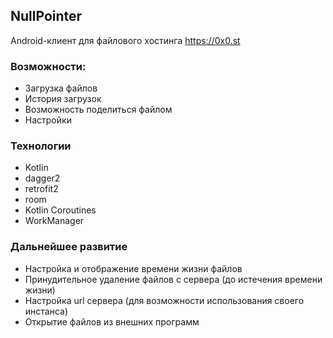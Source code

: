 ## NullPointer

Android-клиент для файлового хостинга https://0x0.st

### Возможности:

* Загрузка файлов
* История загрузок
* Возможность поделиться файлом
* Настройки

### Технологии

* Kotlin
* dagger2
* retrofit2
* room
* Kotlin Coroutines
* WorkManager

### Дальнейшее развитие

* Настройка и отображение времени жизни файлов
* Принудительное удаление файлов с сервера (до истечения времени жизни)
* Настройка url сервера (для возможности использования своего инстанса)
* Открытие файлов из внешних программ